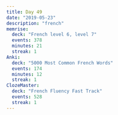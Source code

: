 ```yaml
---
title: Day 49
date: "2019-05-23"
description: "french"
memrise:
  deck: "French level 6, level 7"
  events: 378
  minutes: 21
  streak: 1
Anki:
  deck: "5000 Most Common French Words"
  events: 174
  minutes: 12
  streak: 1
ClozeMaster:
  deck: "French Fluency Fast Track"
  events: 528
  streak: 1
---
```

